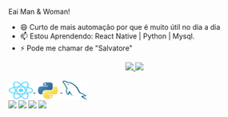 Eai Man & Woman! 

- 😄 Curto de mais automação por que é muito útil no dia a dia
- 📫 Estou Aprendendo: React Native | Python | Mysql.
- ⚡ Pode me chamar de "Salvatore"

<div align="center">
  <a href="https://github.com/LuSalvatore">
  <img height="180em" src="https://github-readme-stats.vercel.app/api?username=lusalvatore&show_icons=true&theme=tokyonight&include_all_commits=true&count_private=true"/>
  <img height="180em" src="https://github-readme-stats.vercel.app/api/top-langs/?username=lusalvatore&layout=compact&langs_count=7&theme=tokyonight"/>
</div>
  
<div style="display: inline_block"><br>
  <img align="center" alt="Rafa-React" height="40" width="50" src="https://raw.githubusercontent.com/devicons/devicon/master/icons/react/react-original.svg">
  <img align="center" alt="Rafa-Python" height="40" width="50" src="https://raw.githubusercontent.com/devicons/devicon/master/icons/python/python-original.svg">
  <img align="center" alt="Rafa-Csharp" height="40" width="50" src="https://raw.githubusercontent.com/devicons/devicon/master/icons/mysql/mysql-original.svg">
</div>
  
<div>
<a href="lucas.s.salvador2019@gmail.com" target="_blank"><img src="https://img.shields.io/badge/Gmail-fff?style=for-the-badge&logo=gmail&logoColor=white target="_blank"></a>
<a href="https://api.whatsapp.com/send?phone=5561982872475&text=Eai%20Lucas%20t%C3%B4%20querendo%20conversar%20contigo." target="_blank"><img src="https://img.shields.io/badge/WhatsApp-3DDC84?style=for-the-badge&logo=whatsapp&logoColor=white target="_blank"></a>
<a href="https://linkedin.com/in/lucas-salvatore-badass/" target="_blank"><img src="https://img.shields.io/badge/Linkedin-0077B5?style=for-the-badge&logo=linkedin&logoColor=white target="_blank"></a>
<a href="https://www.instagram.com/eu.lucassalvatore/" target="_blank"><img src="https://img.shields.io/badge/Instagram-fff?style=for-the-badge&logo=instagram&logoColor=white target="_blank"></a>
</div>
